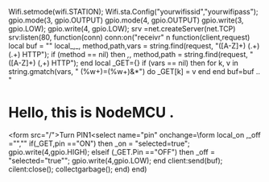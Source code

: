 Wifi.setmode(wifi.STATION);
Wifi.sta.Config("yourwifissid","yourwifipass");
gpio.mode(3, gpio.OUTPUT)
gpio.mode(4, gpio.OUTPUT)
gpio.write(3, gpio.LOW);
gpio.write(4, gpio.LOW);
srv =net.createServer(net.TCP)
srv:listen(80, function(conn)
conn:on("receivr" n function(client,request)
local buf = ""
local_,_, method,path,vars = string.find(request, "([A-Z]+) (.+) (.+) HTTP");
if (method == nil) then
_,_, method,path = string.find(request, "([A-Z]+) (,+) HTTP");
end
local _GET={}
if (vars == nil) then
for k, v in string.gmatch(vars, " (%w+)=(%w+)&*") do
 _GET[k] = v
   end
 end
  buf=buf .. "<!DOCTYPE html><html><body><h1>Hello, this is NodeMCU . </h1><form src=\"/\">Turn PIN1<select name=\"pin\" onchange=\form
  local_on ,_off ="",""
  if(_GET,pin =="ON") then
  _on = "selected=true";
  gpio.write(4,gpio.HIGH);
  elseif (_GET.Pin =="OFF") then
  _off = "selected=\"true\"";
  gpio.write(4,gpio.LOW);
  end
  client:send(buf);
  cilent:close();
  collectgarbage();
  end)
  end)
